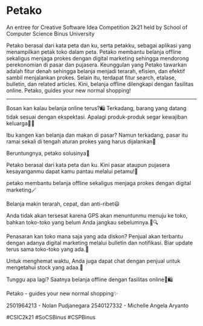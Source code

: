 # Petako
An entree for Creative Software Idea Competition 2k21 held by School of Computer Science Binus University

Petako berasal dari kata peta dan ku, serta petakku, sebagai aplikasi yang menampilkan petak toko dalam peta. Petako membantu belanja offline sekaligus menjaga prokes dengan digital marketing sehingga mendorong perekonomian di pasar dan pujasera. Keunggulan yang Petako tawarkan adalah fitur denah sehingga belanja menjadi terarah, efisien, dan efektif sambil menjalankan prokes. Selain itu, terdapat fitur search, etalase, bulletin, dan related articles. Kini, belanja offline dilengkapi dengan fasilitas online. Petako, guides your new normal shopping!

---------------------------------------------------------------------------------------------------------------------------------------------------------------------------
Bosan kan kalau belanja online terus?🛍️ Terkadang, barang  yang datang tidak sesuai dengan ekspektasi. Apalagi produk-produk segar kewajiban keluarga🥬🍎

Ibu kangen kan belanja dan makan di pasar? 
Namun terkadang, pasar itu ramai sekali di tengah aturan prokes yang harus dijalankan🤦

Beruntungnya, 
petako solusinya🌟

Petako berasal dari kata peta dan ku.
Kini pasar ataupun pujasera kesayanganmu dapat kamu pantau melalui petamu!📱

petako membantu belanja offline sekaligus menjaga prokes dengan digital marketing🪄

Belanja makin terarah, cepat, dan anti-ribet😃

Anda tidak akan tersesat karena GPS akan menuntunmu menuju ke toko, bahkan toko-toko yang belum Anda jangkau sebelumnya.📍🔍

Penasaran kan toko mana saja yang ada diskon?
Penjual akan terbantu dengan adanya digital marketing melalui bulletin dan notifikasi. Biar update terus sama toko-toko yang ada.📢

Untuk menghemat waktu, Anda juga dapat chat dengan penjual untuk mengetahui stock yang adaa.💬

Tunggu apa lagi?
Saatnya belanja offline dengan fasilitas online📱🛍️

Petako - guides your new normal shopping✨

2501964213 - Nolan Pudjanegara
2540127332 - Michelle Angela Aryanto

#CSIC2k21 #SoCSBinus #CSPBinus
